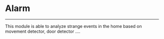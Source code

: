 # Alarm
----

This module is able to analyze strange events in the home based on movement detector, door detector ....

